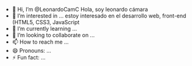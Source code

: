- 👋 Hi, I’m @LeonardoCamC Hola, soy leonardo cámara
- 👀 I’m interested in ... estoy interesado en el desarrollo web, front-end (HTML5, CSS3, JavaScript
- 🌱 I’m currently learning ... 
- 💞️ I’m looking to collaborate on ...
- 📫 How to reach me ...
- 😄 Pronouns: ...
- ⚡ Fun fact: ...

<!---
LeonardoCamC/LeonardoCamC is a ✨ special ✨ repository because its `README.md` (this file) appears on your GitHub profile.
You can click the Preview link to take a look at your changes.
--->
